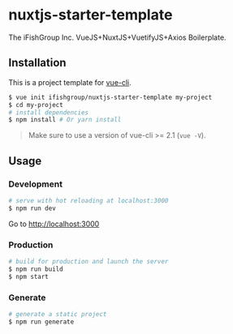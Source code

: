# nuxtjs-starter-template

The iFishGroup Inc. VueJS+NuxtJS+VuetifyJS+Axios Boilerplate.


## Installation

This is a project template for [vue-cli](https://github.com/vuejs/vue-cli).

``` bash
$ vue init ifishgroup/nuxtjs-starter-template my-project  
$ cd my-project                     
# install dependencies
$ npm install # Or yarn install
```

> Make sure to use a version of vue-cli >= 2.1 (`vue -V`).

## Usage

### Development

``` bash
# serve with hot reloading at localhost:3000
$ npm run dev
```

Go to [http://localhost:3000](http://localhost:3000)

### Production

``` bash
# build for production and launch the server
$ npm run build
$ npm start
```

### Generate

``` bash
# generate a static project
$ npm run generate
```
